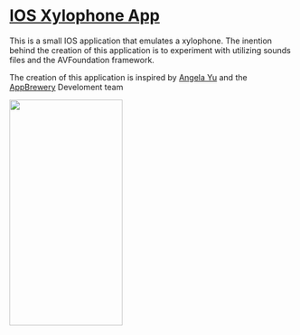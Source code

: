 # <ins>IOS Xylophone App</ins>

This is a small IOS application that emulates a xylophone. The inention behind the creation of this application is to experiment with utilizing sounds files and the AVFoundation framework.

The creation of this application is inspired by [Angela Yu](https://uk.linkedin.com/in/angela-yu-963a584b) and the [AppBrewery](https://www.appbrewery.co/p/ios-course-resources/) Develoment team

<img src="https://i.imgur.com/RETe9tX.png" width="200" height="400">

